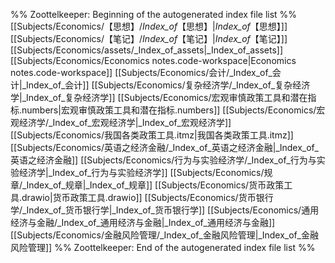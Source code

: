 %% Zoottelkeeper: Beginning of the autogenerated index file list  %%
 [[Subjects/Economics/【思想】/_Index_of_【思想】|_Index_of_【思想】]]
 [[Subjects/Economics/【笔记】/_Index_of_【笔记】|_Index_of_【笔记】]]
 [[Subjects/Economics/assets/_Index_of_assets|_Index_of_assets]]
 [[Subjects/Economics/Economics notes.code-workspace|Economics notes.code-workspace]]
 [[Subjects/Economics/会计/_Index_of_会计|_Index_of_会计]]
 [[Subjects/Economics/复杂经济学/_Index_of_复杂经济学|_Index_of_复杂经济学]]
 [[Subjects/Economics/宏观审慎政策工具和潜在指标.numbers|宏观审慎政策工具和潜在指标.numbers]]
 [[Subjects/Economics/宏观经济学/_Index_of_宏观经济学|_Index_of_宏观经济学]]
 [[Subjects/Economics/我国各类政策工具.itmz|我国各类政策工具.itmz]]
 [[Subjects/Economics/英语之经济金融/_Index_of_英语之经济金融|_Index_of_英语之经济金融]]
 [[Subjects/Economics/行为与实验经济学/_Index_of_行为与实验经济学|_Index_of_行为与实验经济学]]
 [[Subjects/Economics/规章/_Index_of_规章|_Index_of_规章]]
 [[Subjects/Economics/货币政策工具.drawio|货币政策工具.drawio]]
 [[Subjects/Economics/货币银行学/_Index_of_货币银行学|_Index_of_货币银行学]]
 [[Subjects/Economics/通用经济与金融/_Index_of_通用经济与金融|_Index_of_通用经济与金融]]
 [[Subjects/Economics/金融风险管理/_Index_of_金融风险管理|_Index_of_金融风险管理]]
%% Zoottelkeeper: End of the autogenerated index file list  %%
